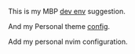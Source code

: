 This is my MBP [dev env](mbp/MacOS_Developer_Setup.md) suggestion.

And my Personal theme [config](mbp/My_Personal_Like.md).

Add my personal nvim configuration.
